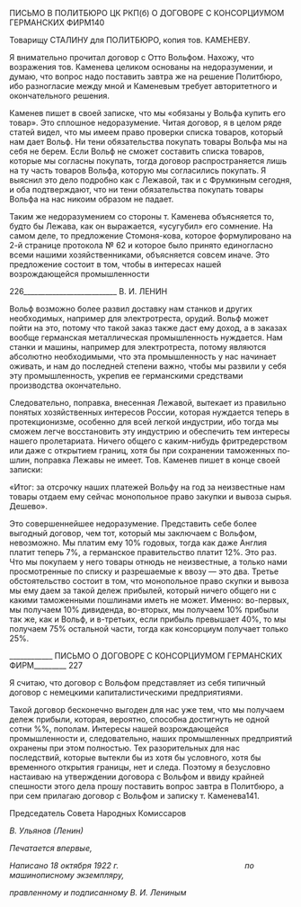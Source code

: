 ПИСЬМО В ПОЛИТБЮРО ЦК РКП(б) О ДОГОВОРЕ С КОНСОРЦИУМОМ ГЕРМАНСКИХ ФИРМ140

Товарищу СТАЛИНУ для ПОЛИТБЮРО, копия тов. КАМЕНЕВУ.

Я внимательно прочитал договор с Отто Вольфом. Нахожу, что возражения тов. Ка­менева целиком основаны на недоразумении, и думаю, что вопрос надо поставить зав­тра же на решение Политбюро, ибо разногласие между мной и Каменевым требует ав­торитетного и окончательного решения.

Каменев пишет в своей записке, что мы «обязаны у Вольфа купить его товар». Это сплошное недоразумение. Читая договор, я в целом ряде статей видел, что мы имеем право проверки списка товаров, который нам дает Вольф. Ни тени обязательства поку­пать товары Вольфа мы на себя не берем. Если Вольф не сможет составить списка то­варов, которые мы согласны покупать, тогда договор распространяется лишь на ту часть товаров Вольфа, которую мы согласились покупать. Я выяснил это дело подроб­но как с Лежавой, так и с Фрумкиным сегодня, и оба подтверждают, что ни тени обяза­тельства покупать товары Вольфа на нас никоим образом не падает.

Таким же недоразумением со стороны т. Каменева объясняется то, будто бы Лежава, как он выражается, «усугубил» его сомнение. На самом деле, то предложение Стомоня-кова, которое формулировано на 2-й странице протокола № 62 и которое было принято единогласно всеми нашими хозяйственниками, объясняется совсем иначе. Это предло­жение состоит в том, чтобы в интересах нашей возрождающейся промышленности

  

226__________________________ В. И. ЛЕНИН

Вольф возможно более развил доставку нам станков и других необходимых, например для электротреста, орудий. Вольф может пойти на это, потому что такой заказ также даст ему доход, а в заказах вообще германская металлическая промышленность нужда­ется. Нам станки и машины, например для электротреста, потому являются абсолютно необходимыми, что эта промышленность у нас начинает оживать, и нам до последней степени важно, чтобы мы развили у себя эту промышленность, укрепив ее германскими средствами производства окончательно.

Следовательно, поправка, внесенная Лежавой, вытекает из правильно понятых хо­зяйственных интересов России, которая нуждается теперь в протекционизме, особенно для всей легкой индустрии, ибо тогда мы сможем легче восстановить эту индустрию и обеспечить тем интересы нашего пролетариата. Ничего общего с каким-нибудь фрит­редерством или даже с открытием границ, хотя бы при сохранении таможенных по­шлин, поправка Лежавы не имеет. Тов. Каменев пишет в конце своей записки:

«Итог: за отсрочку наших платежей Вольфу на год за неизвестные нам товары отда­ем ему сейчас монопольное право закупки и вывоза сырья. Дешево».

Это совершеннейшее недоразумение. Представить себе более выгодный договор, чем тот, который мы заключаем с Вольфом, невозможно. Мы платим ему 10% годовых, тогда как даже Англия платит теперь 7%, а германское правительство платит 12%. Это раз. Что мы покупаем у него товары отнюдь не неизвестные, а только нами просмот­ренные по списку и разрешаемые к ввозу — это два. Третье обстоятельство состоит в том, что монопольное право скупки и вывоза мы ему даем за такой дележ прибылей, который ничего общего ни с какими таможенными пошлинами иметь не может. Имен­но: во-первых, мы получаем 10% дивиденда, во-вторых, мы получаем 10% прибыли так же, как и Вольф, и в-третьих, если прибыль превышает 40%, то мы получаем 75% ос­тальной части, тогда как консорциум получает только 25%.

  

____________ ПИСЬМО О ДОГОВОРЕ С КОНСОРЦИУМОМ ГЕРМАНСКИХ ФИРМ_________ 227

Я считаю, что договор с Вольфом представляет из себя типичный договор с немец­кими капиталистическими предприятиями.

Такой договор бесконечно выгоден для нас уже тем, что мы получаем дележ прибы­ли, которая, вероятно, способна достигнуть не одной сотни %%, пополам. Интересы нашей возрождающейся промышленности и, следовательно, наших промышленных предприятий охранены при этом полностью. Тех разорительных для нас последствий, которые вытекли бы из хотя бы условного, хотя бы временного открытия границы, нет и следа. Поэтому я безусловно настаиваю на утверждении договора с Вольфом и ввиду крайней спешности этого дела прошу поставить вопрос завтра в Политбюро, а при сем прилагаю договор с Вольфом и записку т. Каменева141.

Председатель Совета Народных Комиссаров

_В. Ульянов (Ленин)_

_Печатается впервые,_

_Написано 18 октября 1922 г.                                                         по машинописному экземпляру,_

_правленному и подписанному_ _В. И. Лениным_